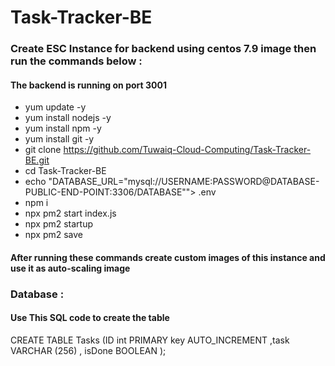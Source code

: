 # Task-Tracker-BE

### Create ESC Instance for backend using centos 7.9 image then run the commands below :

#### The backend is running on port 3001

- yum update -y
- yum install nodejs -y
- yum install npm -y
- yum install git -y
- git clone https://github.com/Tuwaiq-Cloud-Computing/Task-Tracker-BE.git
- cd Task-Tracker-BE
- echo "DATABASE_URL=\"mysql://USERNAME:PASSWORD@DATABASE-PUBLIC-END-POINT:3306/DATABASE\""> .env
- npm i
- npx pm2 start index.js
- npx pm2 startup
- npx pm2 save

#### After running these commands create custom images of this instance and use it as auto-scaling image


### Database  :
#### Use This SQL code to create the table


CREATE TABLE Tasks (ID int PRIMARY key AUTO_INCREMENT ,task VARCHAR (256) , isDone BOOLEAN  );
